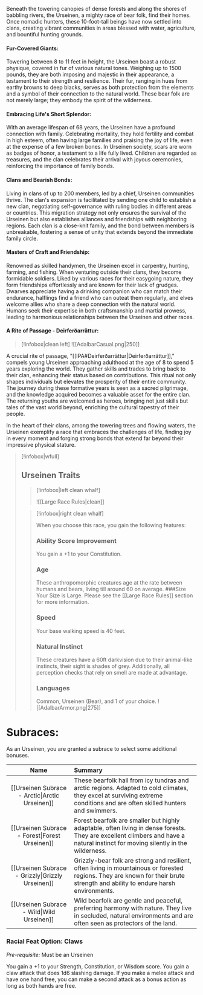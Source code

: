 Beneath the towering canopies of dense forests and along the shores of babbling rivers, the Urseinen, a mighty race of bear folk, find their homes. Once nomadic hunters, these 10-foot-tall beings have now settled into clans, creating vibrant communities in areas blessed with water, agriculture, and bountiful hunting grounds.
#### Fur-Covered Giants:

Towering between 8 to 11 feet in height, the Urseinen boast a robust physique, covered in fur of various natural tones. Weighing up to 1500 pounds, they are both imposing and majestic in their appearance, a testament to their strength and resilience. Their fur, ranging in hues from earthy browns to deep blacks, serves as both protection from the elements and a symbol of their connection to the natural world. These bear folk are not merely large; they embody the spirit of the wilderness.

#### Embracing Life's Short Splendor:
With an average lifespan of 68 years, the Urseinen have a profound connection with family. Celebrating mortality, they hold fertility and combat in high esteem, often having large families and praising the joy of life, even at the expense of a few broken bones. In Urseinen society, scars are worn as badges of honor, a testament to a life fully lived. Children are regarded as treasures, and the clan celebrates their arrival with joyous ceremonies, reinforcing the importance of family bonds.

#### Clans and Bearish Bonds:
Living in clans of up to 200 members, led by a chief, Urseinen communities thrive. The clan's expansion is facilitated by sending one child to establish a new clan, negotiating self-governance with ruling bodies in different areas or countries. This migration strategy not only ensures the survival of the Urseinen but also establishes alliances and friendships with neighboring regions. Each clan is a close-knit family, and the bond between members is unbreakable, fostering a sense of unity that extends beyond the immediate family circle.

#### Masters of Craft and Friendship:
Renowned as skilled handymen, the Urseinen excel in carpentry, hunting, farming, and fishing. When venturing outside their clans, they become formidable soldiers. Liked by various races for their easygoing nature, they form friendships effortlessly and are known for their lack of grudges. Dwarves appreciate having a drinking companion who can match their endurance, halflings find a friend who can outeat them regularly, and elves welcome allies who share a deep connection with the natural world. Humans seek their expertise in both craftsmanship and martial prowess, leading to harmonious relationships between the Urseinen and other races.
#### A Rite of Passage - Deirferðarrättur:

> [!infobox|clean left]
> ![[AdalbarCasual.png|250]]

A crucial rite of passage, "[[IPA#Deirferðarrättur|Deirferðarrättur]]," compels young Urseinen approaching adulthood at the age of 8 to spend 5 years exploring the world. They gather skills and trades to bring back to their clan, enhancing their status based on contributions. This ritual not only shapes individuals but elevates the prosperity of their entire community. The journey during these formative years is seen as a sacred pilgrimage, and the knowledge acquired becomes a valuable asset for the entire clan. The returning youths are welcomed as heroes, bringing not just skills but tales of the vast world beyond, enriching the cultural tapestry of their people.


In the heart of their clans, among the towering trees and flowing waters, the Urseinen exemplify a race that embraces the challenges of life, finding joy in every moment and forging strong bonds that extend far beyond their impressive physical stature.
> [!infobox|wfull]
> ## Urseinen Traits
> 
> > [!infobox|left clean whalf]  
> > 
> > ![[Large Race Rules|clean]] 
> 
> > [!infobox|right clean whalf]
> > 
> > When you choose this race, you gain the following features:
> > ### Ability Score Improvement
> > You gain a +1 to your Constitution.
> > ### Age
> > These anthropomorphic creatures age at the rate between humans and bears, living till around 60 on average.
> > ###Size
> > Your Size is Large. Please see the [[Large Race Rules]] section for more information.
> > ### Speed
> > Your base walking speed is 40 feet. 
> > ### Natural Instinct 
> > These creatures have a 60ft darkvision due to their animal-like instincts, their sight is shades of grey. Additionally, all perception checks that rely on smell are made at advantage.
> > ### Languages
> > Common, Urseinen (Bear), and 1 of your choice.
> > ![[AdalbarArmor.png|275]]

# Subraces:
As an Urseinen, you are granted a subrace to select some additional bonuses. 

|                       Name                       | Summary                                                                                                                                                                         |
| :----------------------------------------------: | :------------------------------------------------------------------------------------------------------------------------------------------------------------------------------ |
|  [[Urseinen Subrace - Arctic\|Arctic Urseinen]]  | These bearfolk hail from icy tundras and arctic regions. Adapted to cold climates, they excel at surviving extreme conditions and are often skilled hunters and swimmers.       |
|  [[Urseinen Subrace - Forest\|Forest Urseinen]]  | Forest bearfolk are smaller but highly adaptable, often living in dense forests. They are excellent climbers and have a natural instinct for moving silently in the wilderness. |
| [[Urseinen Subrace - Grizzly\|Grizzly Urseinen]] | Grizzly-bear folk are strong and resilient, often living in mountainous or forested regions. They are known for their brute strength and ability to endure harsh environments.  |
|    [[Urseinen Subrace - Wild\|Wild Urseinen]]    | Wild bearfolk are gentle and peaceful, preferring harmony with nature. They live in secluded, natural environments and are often seen as protectors of the land.                |



### Racial Feat Option: Claws
_Pre-requisite:_ Must be an Urseinen

You gain a +1 to your Strength, Constitution, or Wisdom score.
You gain a claw attack that does 1d6 slashing damage. If you make a melee attack and have one hand free, you can make a second attack as a bonus action as long as both hands are free.


